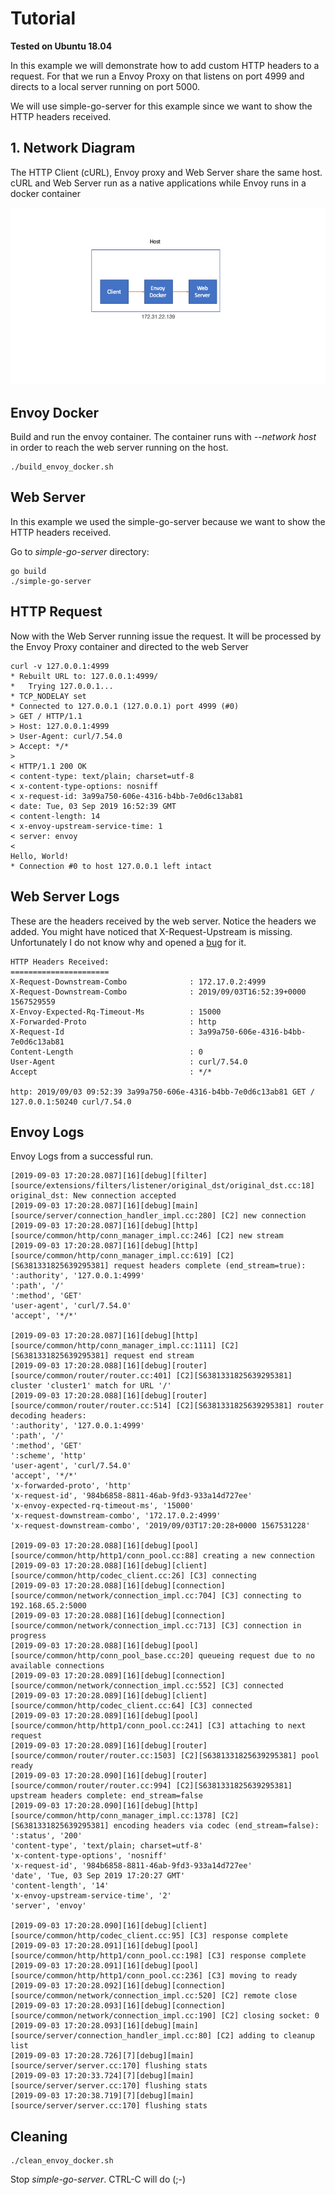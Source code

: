 # Tutorial

**Tested on Ubuntu 18.04**

In this example we will demonstrate how to add custom HTTP headers to a request. For that we run a Envoy Proxy on that listens on port 4999 and directs to a local server running on port 5000.
 
 We will use simple-go-server for this example since we want to show the HTTP headers received. 
 
 ## 1. Network Diagram

The HTTP Client (cURL), Envoy proxy and Web Server share the same host. cURL and Web Server run as a native applications while Envoy runs in a docker container

![You need to see the network diagram](./img/envoy_network.png)

## Envoy Docker

Build and run the envoy container. The container runs with *--network host* in order to reach the web server running on the host.

```
./build_envoy_docker.sh
``` 

## Web Server

In this example we used the simple-go-server because we want to show the HTTP headers received. 

Go to *simple-go-server* directory:

```
go build
./simple-go-server
```

## HTTP Request

Now with the Web Server running issue the request. It will be processed by the Envoy Proxy container and directed to the web Server

```
curl -v 127.0.0.1:4999                                                   
* Rebuilt URL to: 127.0.0.1:4999/
*   Trying 127.0.0.1...
* TCP_NODELAY set
* Connected to 127.0.0.1 (127.0.0.1) port 4999 (#0)
> GET / HTTP/1.1
> Host: 127.0.0.1:4999
> User-Agent: curl/7.54.0
> Accept: */*
>
< HTTP/1.1 200 OK
< content-type: text/plain; charset=utf-8
< x-content-type-options: nosniff
< x-request-id: 3a99a750-606e-4316-b4bb-7e0d6c13ab81
< date: Tue, 03 Sep 2019 16:52:39 GMT
< content-length: 14
< x-envoy-upstream-service-time: 1
< server: envoy
<
Hello, World!
* Connection #0 to host 127.0.0.1 left intact
```

## Web Server Logs

These are the headers received by the web server. Notice the headers we added. You might have noticed that X-Request-Upstream is missing. Unfortunately I do not know why and opened a [bug](https://github.com/envoyproxy/envoy/issues/8127) for it. 

```
HTTP Headers Received:
======================
X-Request-Downstream-Combo              : 172.17.0.2:4999
X-Request-Downstream-Combo              : 2019/09/03T16:52:39+0000 1567529559
X-Envoy-Expected-Rq-Timeout-Ms          : 15000
X-Forwarded-Proto                       : http
X-Request-Id                            : 3a99a750-606e-4316-b4bb-7e0d6c13ab81
Content-Length                          : 0
User-Agent                              : curl/7.54.0
Accept                                  : */*

http: 2019/09/03 09:52:39 3a99a750-606e-4316-b4bb-7e0d6c13ab81 GET / 127.0.0.1:50240 curl/7.54.0

```

## Envoy Logs

Envoy Logs from a successful run.

```
[2019-09-03 17:20:28.087][16][debug][filter] [source/extensions/filters/listener/original_dst/original_dst.cc:18] original_dst: New connection accepted
[2019-09-03 17:20:28.087][16][debug][main] [source/server/connection_handler_impl.cc:280] [C2] new connection
[2019-09-03 17:20:28.087][16][debug][http] [source/common/http/conn_manager_impl.cc:246] [C2] new stream
[2019-09-03 17:20:28.087][16][debug][http] [source/common/http/conn_manager_impl.cc:619] [C2][S6381331825639295381] request headers complete (end_stream=true):
':authority', '127.0.0.1:4999'
':path', '/'
':method', 'GET'
'user-agent', 'curl/7.54.0'
'accept', '*/*'

[2019-09-03 17:20:28.087][16][debug][http] [source/common/http/conn_manager_impl.cc:1111] [C2][S6381331825639295381] request end stream
[2019-09-03 17:20:28.088][16][debug][router] [source/common/router/router.cc:401] [C2][S6381331825639295381] cluster 'cluster1' match for URL '/'
[2019-09-03 17:20:28.088][16][debug][router] [source/common/router/router.cc:514] [C2][S6381331825639295381] router decoding headers:
':authority', '127.0.0.1:4999'
':path', '/'
':method', 'GET'
':scheme', 'http'
'user-agent', 'curl/7.54.0'
'accept', '*/*'
'x-forwarded-proto', 'http'
'x-request-id', '984b6858-8811-46ab-9fd3-933a14d727ee'
'x-envoy-expected-rq-timeout-ms', '15000'
'x-request-downstream-combo', '172.17.0.2:4999'
'x-request-downstream-combo', '2019/09/03T17:20:28+0000 1567531228'

[2019-09-03 17:20:28.088][16][debug][pool] [source/common/http/http1/conn_pool.cc:88] creating a new connection
[2019-09-03 17:20:28.088][16][debug][client] [source/common/http/codec_client.cc:26] [C3] connecting
[2019-09-03 17:20:28.088][16][debug][connection] [source/common/network/connection_impl.cc:704] [C3] connecting to 192.168.65.2:5000
[2019-09-03 17:20:28.088][16][debug][connection] [source/common/network/connection_impl.cc:713] [C3] connection in progress
[2019-09-03 17:20:28.088][16][debug][pool] [source/common/http/conn_pool_base.cc:20] queueing request due to no available connections
[2019-09-03 17:20:28.089][16][debug][connection] [source/common/network/connection_impl.cc:552] [C3] connected
[2019-09-03 17:20:28.089][16][debug][client] [source/common/http/codec_client.cc:64] [C3] connected
[2019-09-03 17:20:28.089][16][debug][pool] [source/common/http/http1/conn_pool.cc:241] [C3] attaching to next request
[2019-09-03 17:20:28.089][16][debug][router] [source/common/router/router.cc:1503] [C2][S6381331825639295381] pool ready
[2019-09-03 17:20:28.090][16][debug][router] [source/common/router/router.cc:994] [C2][S6381331825639295381] upstream headers complete: end_stream=false
[2019-09-03 17:20:28.090][16][debug][http] [source/common/http/conn_manager_impl.cc:1378] [C2][S6381331825639295381] encoding headers via codec (end_stream=false):
':status', '200'
'content-type', 'text/plain; charset=utf-8'
'x-content-type-options', 'nosniff'
'x-request-id', '984b6858-8811-46ab-9fd3-933a14d727ee'
'date', 'Tue, 03 Sep 2019 17:20:27 GMT'
'content-length', '14'
'x-envoy-upstream-service-time', '2'
'server', 'envoy'

[2019-09-03 17:20:28.090][16][debug][client] [source/common/http/codec_client.cc:95] [C3] response complete
[2019-09-03 17:20:28.091][16][debug][pool] [source/common/http/http1/conn_pool.cc:198] [C3] response complete
[2019-09-03 17:20:28.091][16][debug][pool] [source/common/http/http1/conn_pool.cc:236] [C3] moving to ready
[2019-09-03 17:20:28.092][16][debug][connection] [source/common/network/connection_impl.cc:520] [C2] remote close
[2019-09-03 17:20:28.093][16][debug][connection] [source/common/network/connection_impl.cc:190] [C2] closing socket: 0
[2019-09-03 17:20:28.093][16][debug][main] [source/server/connection_handler_impl.cc:80] [C2] adding to cleanup list
[2019-09-03 17:20:28.726][7][debug][main] [source/server/server.cc:170] flushing stats
[2019-09-03 17:20:33.724][7][debug][main] [source/server/server.cc:170] flushing stats
[2019-09-03 17:20:38.719][7][debug][main] [source/server/server.cc:170] flushing stats

```
## Cleaning

```
./clean_envoy_docker.sh
```

Stop *simple-go-server*. CTRL-C will do (;-)